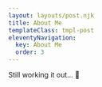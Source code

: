 ```yaml
---
layout: layouts/post.njk
title: About Me
templateClass: tmpl-post
eleventyNavigation:
  key: About Me
  order: 3
---
```


Still working it out... 🤔
